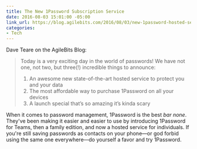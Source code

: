 ```yaml
---
title: The New 1Password Subscription Service
date: 2016-08-03 15:01:00 -05:00
link_url: https://blog.agilebits.com/2016/08/03/new-1password-hosted-service/
categories:
- Tech
---
```


Dave Teare on the AgileBits Blog:

> Today is a very exciting day in the world of passwords! We have not one, not two, but three(!) incredible things to announce:
>
> 1. An awesome new state-of-the-art hosted service to protect you and your data
> 2. The most affordable way to purchase 1Password on all your devices
> 3. A launch special that’s so amazing it’s kinda scary

When it comes to password management, 1Password is the best *bar none*. They've been making it easier and easier to use by introducing 1Password for Teams, then a family edition, and now a hosted service for individuals. If you're still saving passwords as contacts on your phone—or god forbid using the same one everywhere—do yourself a favor and try 1Password.
